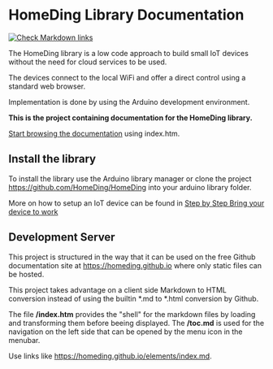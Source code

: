 # HomeDing Library Documentation

[![Check Markdown links](https://github.com/HomeDing/homeding.github.io/actions/workflows/md-linkcheck.yml/badge.svg)](https://github.com/HomeDing/homeding.github.io/actions/workflows/md-linkcheck.yml)

The HomeDing library is a low code approach to build small IoT devices
without the need for cloud services to be used.

The devices connect to the local WiFi and offer a direct control using a standard web browser.

Implementation is done by using the Arduino development environment.

**This is the project containing documentation for the HomeDing library.**

[Start browsing the documentation](https://homeding.github.io/index.htm)
using index.htm.

## Install the library

To install the library use the Arduino library manager or clone the project <https://github.com/HomeDing/HomeDing> into your arduino library folder.

More on how to setup an IoT device can be found in
[Step by Step Bring your device to work](https://homeding.github.io/steps/newdevice.md)


## Development Server

This project is structured in the way that it can be used on the free
Github documentation site at <https://homeding.github.io> where only static files can be hosted.

This project takes advantage on a client side Markdown to HTML conversion instead of using the builtin \*.md to \*.html conversion by Github.

The file **/index.htm** provides the "shell" for the markdown files by loading and transforming them before beeing displayed. The
**/toc.md** is used for the navigation on the left side that can be opened by the menu icon in the menubar.

Use links like <https://homeding.github.io/elements/index.md>.


